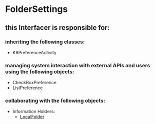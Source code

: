 # FolderSettings
## this Interfacer is responsible for: 
### inheriting the following classes: 
* K9PreferenceActivity
### managing system interaction with external APIs and users using the following objects: 
* CheckBoxPreference
* ListPreference
### collaborating with the following objects: 
* Information Holders: 
	* [LocalFolder](../InformationHolders/LocalFolder.md) 
